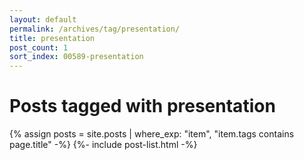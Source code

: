 ```yaml
---
layout: default
permalink: /archives/tag/presentation/
title: presentation
post_count: 1
sort_index: 00589-presentation
---
```

<h1 class="page-heading">Posts tagged with presentation</h1>
{% assign posts = site.posts | where_exp: "item", "item.tags contains page.title" -%}
{%- include post-list.html -%}
